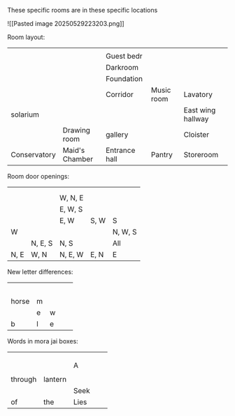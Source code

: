 These specific rooms are in these specific locations

![[Pasted image 20250529223203.png]]

Room layout:

|              |                |               |            |                   |
| ------------ | -------------- | ------------- | ---------- | ----------------- |
|              |                |               |            |                   |
|              |                | Guest bedr    |            |                   |
|              |                | Darkroom      |            |                   |
|              |                | Foundation    |            |                   |
|              |                | Corridor      | Music room | Lavatory          |
| solarium     |                |               |            | East wing hallway |
|              | Drawing room   | gallery       |            | Cloister          |
| Conservatory | Maid's Chamber | Entrance hall | Pantry     | Storeroom         |
Room door openings:

|      |         |         |      |         |
| ---- | ------- | ------- | ---- | ------- |
|      |         |         |      |         |
|      |         |         |      |         |
|      |         | W, N, E |      |         |
|      |         | E, W, S |      |         |
|      |         | E, W    | S, W | S       |
| W    |         |         |      | N, W, S |
|      | N, E, S | N, S    |      | All     |
| N, E | W, N    | N, E, W | E, N | E       |

New letter differences:

|       |     |     |     |     |
| ----- | --- | --- | --- | --- |
|       |     |     |     |     |
|       |     |     |     |     |
|       |     |     |     |     |
|       |     |     |     |     |
|       |     |     |     |     |
| horse | m   |     |     |     |
|       | e   | w   |     |     |
| b     | l   | e   |     |     |
Words in mora jai boxes:

|         |         |      |     |     |
| ------- | ------- | ---- | --- | --- |
|         |         |      |     |     |
|         |         |      |     |     |
|         |         |      |     |     |
|         |         | A    |     |     |
|         |         |      |     |     |
| through | lantern |      |     |     |
|         |         | Seek |     |     |
| of      | the     | Lies |     |     |
